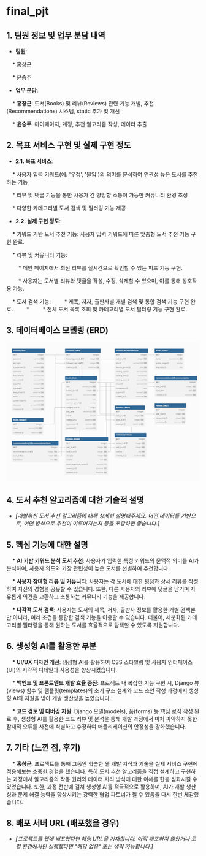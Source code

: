 # final_pjt

## 1. 팀원 정보 및 업무 분담 내역

- **팀원**:

    * 홍창근

    * 윤승주

- **업무 분담**:

    * **홍창근**: 도서(Books) 및 리뷰(Reviews) 관련 기능 개발, 추천(Recommendations) 시스템, static 추가 및 개선

    * **윤승주**: 마이페이지, 계정, 추천 알고리즘 작성, 데이터 추출

## 2. 목표 서비스 구현 및 실제 구현 정도

- **2.1. 목표 서비스**:

    * 사용자 입력 키워드(예: '우정', '몰입')의 의미를 분석하여 연관성 높은 도서를 추천하는 기능

    * 리뷰 및 댓글 기능을 통한 사용자 간 양방향 소통이 가능한 커뮤니티 환경 조성

    * 다양한 카테고리별 도서 검색 및 필터링 기능 제공

- **2.2. 실제 구현 정도**:

    * 키워드 기반 도서 추천 기능: 사용자 입력 키워드에 따른 맞춤형 도서 추천 기능 구현 완료.

    * 리뷰 및 커뮤니티 기능:

        * 메인 페이지에서 최신 리뷰를 실시간으로 확인할 수 있는 피드 기능 구현.

        * 사용자는 도서별 리뷰와 댓글을 작성, 수정, 삭제할 수 있으며, 이를 통해 상호작용 가능.

    * 도서 검색 기능:
        * 제목, 저자, 출판사별 개별 검색 및 통합 검색 기능 구현 완료.
        * 
        * 전체 도서 목록 조회 및 카테고리별 도서 필터링 기능 구현 완료.

## 3. 데이터베이스 모델링 (ERD)

![ERD](ERD.png)

## 4. 도서 추천 알고리즘에 대한 기술적 설명

- *[개발하신 도서 추천 알고리즘에 대해 상세히 설명해주세요. 어떤 데이터를 기반으로, 어떤 방식으로 추천이 이루어지는지 등을 포함하면 좋습니다.]*

## 5. 핵심 기능에 대한 설명

    * **AI 기반 키워드 분석 도서 추천**: 사용자가 입력한 특정 키워드의 문맥적 의미를 AI가 분석하여, 사용자 의도와 가장 관련성이 높은 도서를 선별하여 추천합니다.

    * **사용자 참여형 리뷰 및 커뮤니티**: 사용자는 각 도서에 대한 평점과 상세 리뷰를 작성하여 자신의 경험을 공유할 수 있습니다. 또한, 다른 사용자의 리뷰에 댓글을 남기며 자유롭게 의견을 교환하고 소통하는 커뮤니티 기능을 제공합니다.

    * **다각적 도서 검색**: 사용자는 도서의 제목, 저자, 출판사 정보를 활용한 개별 검색뿐만 아니라, 여러 조건을 통합한 검색 기능을 이용할 수 있습니다. 더불어, 세분화된 카테고리별 필터링을 통해 원하는 도서를 효율적으로 탐색할 수 있도록 지원합니다.

## 6. 생성형 AI를 활용한 부분

    * **UI/UX 디자인 개선**: 생성형 AI를 활용하여 CSS 스타일링 및 사용자 인터페이스(UI)의 시각적 디테일과 사용성을 향상시켰습니다.

    * **백엔드 및 프론트엔드 개발 효율 증진**: 프로젝트 내 복잡한 기능 구현 시, Django 뷰(views) 함수 및 템플릿(templates)의 초기 구조 설계와 코드 초안 작성 과정에서 생성형 AI의 지원을 받아 개발 생산성을 높였습니다.

    * **코드 검토 및 디버깅 지원**: Django 모델(models), 폼(forms) 등 핵심 로직 작성 완료 후, 생성형 AI를 활용한 코드 리뷰 및 분석을 통해 개발 과정에서 미처 파악하지 못한 잠재적 오류를 사전에 식별하고 수정하여 애플리케이션의 안정성을 강화했습니다.

## 7. 기타 (느낀 점, 후기)

    * **홍창근**: 프로젝트를 통해 그동안 학습한 웹 개발 지식과 기술을 실제 서비스 구현에 적용해보는 소중한 경험을 했습니다. 특히 도서 추천 알고리즘을 직접 설계하고 구현하는 과정에서 알고리즘의 작동 원리와 데이터 처리 방식에 대한 이해를 한층 심화시킬 수 있었습니다. 또한,  과정 전반에 걸쳐 생성형 AI를 적극적으로 활용하며, AI가 개발 생산성과 문제 해결 능력을 향상시키는 강력한 협업 파트너가 될 수 있음을 다시 한번 체감했습니다.

## 8. 배포 서버 URL (배포했을 경우)

- *[프로젝트를 웹에 배포했다면 해당 URL을 기재합니다. 아직 배포하지 않았거나 로컬 환경에서만 실행했다면 "해당 없음" 또는 생략 가능합니다.]*